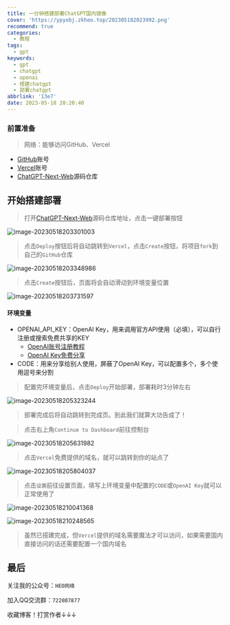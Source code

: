```yaml
---
title: 一分钟搭建部署ChatGPT国内镜像
cover: 'https://ypyobj.zkheo.top/202305182023992.png'
recommend: true
categories:
  - 教程
tags:
  - gpt
keywords:
  - gpt
  - chatgpt
  - openai
  - 搭建chatgpt
  - 部署chatgpt
abbrlink: '13e7'
date: 2023-05-18 20:20:40
---
```


### 前置准备

> 网络：能够访问GitHub、Vercel

- [GitHub](https://github.com/)账号
- [Vercel](https://vercel.com/)账号
- [ChatGPT-Next-Web](https://github.com/Yidadaa/ChatGPT-Next-Web)源码仓库

## 开始搭建部署

> 打开[ChatGPT-Next-Web](https://github.com/Yidadaa/ChatGPT-Next-Web)源码仓库地址，点击一键部署按钮

![image-20230518203301003](https://ypyobj.zkheo.top/image-20230518203301003.png)

> 点击`Deploy`按钮后将自动跳转到`Vercel`，点击`Create`按钮，将项目`fork`到自己的`GitHub`仓库

![image-20230518203348986](https://ypyobj.zkheo.top/image-20230518203348986.png)

> 点击`Create`按钮后，页面将会自动滑动到环境变量位置

![image-20230518203731597](https://ypyobj.zkheo.top/image-20230518203731597.png)

#### 环境变量

- OPENAI_API_KEY：OpenAI Key，用来调用官方API使用（必填），可以自行注册或搜索免费共享的KEY
  - [OpenAI账号注册教程](https://b.zkheo.top/p/d613.html)
  - [OpenAI Key免费分享](https://b.zkheo.top/p/ab52.html)
- CODE：用来分享给别人使用，屏蔽了OpenAI Key，可以配置多个，多个使用逗号来分割

> 配置完环境变量后，点击`Deploy`开始部署，部署耗时3分钟左右

![image-20230518205323244](https://ypyobj.zkheo.top/image-20230518205323244.png)

> 部署完成后将自动跳转到完成页。到此我们就算大功告成了！

> 点击右上角`Continue to Dashboard`前往控制台

![image-20230518205631982](https://ypyobj.zkheo.top/image-20230518205631982.png)

> 点击`Vercel`免费提供的域名，就可以跳转到你的站点了

![image-20230518205804037](https://ypyobj.zkheo.top/image-20230518205804037.png)

> 点击`设置`前往设置页面，填写上环境变量中配置的`CODE`或`OpenAI Key`就可以正常使用了

![image-20230518210041368](https://ypyobj.zkheo.top/image-20230518210041368.png)

![image-20230518210248565](https://ypyobj.zkheo.top/image-20230518210248565.png)

> 虽然已搭建完成，但`Vercel`提供的域名需要魔法才可以访问，如果需要国内直接访问的话还需要配置一个国内域名

## 最后

关注我的公众号：`HEO网络`

加入QQ交流群：`722807877`

收藏博客！打赏作者↓↓↓
